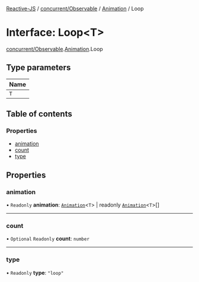 [Reactive-JS](../README.md) / [concurrent/Observable](../modules/concurrent_Observable.md) / [Animation](../modules/concurrent_Observable.Animation.md) / Loop

# Interface: Loop<T\>

[concurrent/Observable](../modules/concurrent_Observable.md).[Animation](../modules/concurrent_Observable.Animation.md).Loop

## Type parameters

| Name |
| :------ |
| `T` |

## Table of contents

### Properties

- [animation](concurrent_Observable.Animation.Loop.md#animation)
- [count](concurrent_Observable.Animation.Loop.md#count)
- [type](concurrent_Observable.Animation.Loop.md#type)

## Properties

### animation

• `Readonly` **animation**: [`Animation`](../modules/concurrent_Observable.md#animation)<`T`\> \| readonly [`Animation`](../modules/concurrent_Observable.md#animation)<`T`\>[]

___

### count

• `Optional` `Readonly` **count**: `number`

___

### type

• `Readonly` **type**: ``"loop"``
